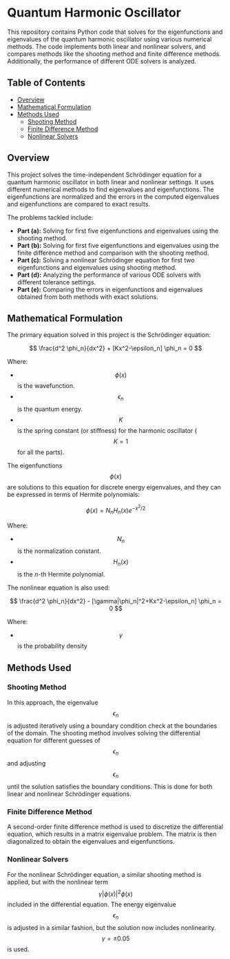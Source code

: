 # Quantum Harmonic Oscillator

This repository contains Python code that solves for the eigenfunctions and eigenvalues of the quantum harmonic oscillator using various numerical methods. The code implements both linear and nonlinear solvers, and compares methods like the shooting method and finite difference methods. Additionally, the performance of different ODE solvers is analyzed.

## Table of Contents

- [Overview](#overview)
- [Mathematical Formulation](#mathematical-formulation)
- [Methods Used](#methods-used)
  - [Shooting Method](#shooting-method)
  - [Finite Difference Method](#finite-difference-method)
  - [Nonlinear Solvers](#nonlinear-solvers)

## Overview

This project solves the time-independent Schrödinger equation for a quantum harmonic oscillator in both linear and nonlinear settings. It uses different numerical methods to find eigenvalues and eigenfunctions. The eigenfunctions are normalized and the errors in the computed eigenvalues and eigenfunctions are compared to exact results.

The problems tackled include:

- **Part (a):** Solving for first five eigenfunctions and eigenvalues using the shooting method.
- **Part (b):** Solving for first five eigenfunctions and eigenvalues using the finite difference method and comparison with the shooting method.
- **Part (c):** Solving a nonlinear Schrödinger equation for first two eigenfunctions and eigenvalues using shooting method.
- **Part (d):** Analyzing the performance of various ODE solvers with different tolerance settings.
- **Part (e):** Comparing the errors in eigenfunctions and eigenvalues obtained from both methods with exact solutions.

## Mathematical Formulation

The primary equation solved in this project is the Schrödinger equation:

$$
\frac{d^2 \phi_n}{dx^2} + [Kx^2-\epsilon_n] \phi_n = 0
$$

Where:
- $$\phi(x)$$ is the wavefunction.
- $$\epsilon_n$$ is the quantum energy.
- $$K$$ is the spring constant (or stiffness) for the harmonic oscillator ($$K=1$$ for all the parts).

The eigenfunctions $$\phi(x)$$ are solutions to this equation for discrete energy eigenvalues, and they can be expressed in terms of Hermite polynomials:

$$
\phi(x) = N_n H_n(x) e^{-x^2 / 2}
$$

Where:
- $$N_n$$ is the normalization constant.
- $$H_n(x)$$ is the $n$-th Hermite polynomial.
 
The nonlinear equation is also used:

$$
\frac{d^2 \phi_n}{dx^2} - [\gamma|\phi_n|^2+Kx^2-\epsilon_n] \phi_n = 0
$$

Where:
- $$\gamma$$ is the probability density
## Methods Used

### Shooting Method

In this approach, the eigenvalue $$\epsilon_n$$ is adjusted iteratively using a boundary condition check at the boundaries of the domain. The shooting method involves solving the differential equation for different guesses of $$\epsilon_n$$ and adjusting $$\epsilon_n$$ until the solution satisfies the boundary conditions. This is done for both linear and nonlinear Schrödinger equations.

### Finite Difference Method

A second-order finite difference method is used to discretize the differential equation, which results in a matrix eigenvalue problem. The matrix is then diagonalized to obtain the eigenvalues and eigenfunctions.

### Nonlinear Solvers

For the nonlinear Schrödinger equation, a similar shooting method is applied, but with the nonlinear term $$\gamma |\phi(x)|^2 \phi(x)$$ included in the differential equation. The energy eigenvalue $$\epsilon_n$$ is adjusted in a similar fashion, but the solution now includes nonlinearity. $$\gamma=\pm0.05$$ is used.
